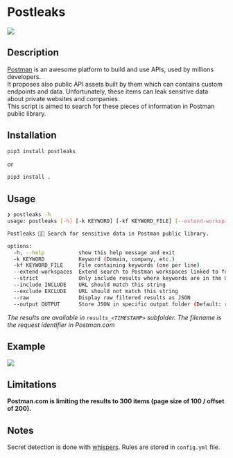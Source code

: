 # Postleaks

![](assets/postleaks-50.png)

## Description

[Postman](https://www.postman.com/home) is an awesome platform to build and use APIs, used by millions developers.  
It proposes also public API assets built by them which can contains custom endpoints and data. Unfortunately, these items can leak sensitive data about private websites and companies.  
This script is aimed to search for these pieces of information in Postman public library.

## Installation

```bash
pip3 install postleaks
```

or 

```bash
pip3 install .
```

## Usage

```bash
❯ postleaks -h
usage: postleaks [-h] [-k KEYWORD] [-kf KEYWORD_FILE] [--extend-workspaces] [--strict] [--include INCLUDE] [--exclude EXCLUDE] [--raw] [--output OUTPUT]

Postleaks 🚀💧 Search for sensitive data in Postman public library.

options:
  -h, --help           show this help message and exit
  -k KEYWORD           Keyword (Domain, company, etc.)
  -kf KEYWORD_FILE     File containing keywords (one per line)
  --extend-workspaces  Extend search to Postman workspaces linked to found requests (warning: request consuming and risk of false positive)
  --strict             Only include results where keywords are in the URL (warning: could miss some results where the final URL is a variable)
  --include INCLUDE    URL should match this string
  --exclude EXCLUDE    URL should not match this string
  --raw                Display raw filtered results as JSON
  --output OUTPUT      Store JSON in specific output folder (Default: results_<TIMESTAMP>)
```

*The results are available in `results_<TIMESTAMP>` subfolder. The filename is the request identifier in Postman.com*

## Example

![](assets/example.png)

## Limitations

**Postman.com is limiting the results to 300 items (page size of 100 / offset of 200).**

## Notes

Secret detection is done with [whispers](https://github.com/adeptex/whispers). Rules are stored in `config.yml` file.
